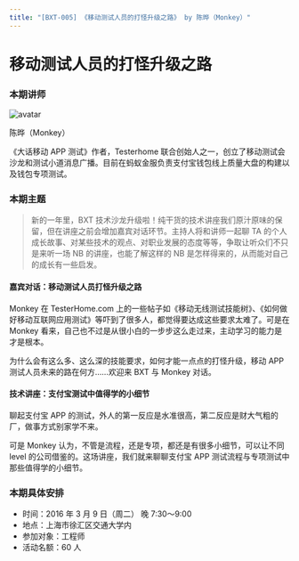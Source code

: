 ```yaml
---
title: "[BXT-005] 《移动测试人员的打怪升级之路》 by 陈晔（Monkey）"
---
```


# 移动测试人员的打怪升级之路

### 本期讲师

![avatar](https://cloud.githubusercontent.com/assets/5830104/13524214/e9861842-e234-11e5-9ade-796e486e43b1.jpg)

陈晔（Monkey）

《大话移动 APP 测试》作者，Testerhome 联合创始人之一，创立了移动测试会沙龙和测试小道消息广播。目前在蚂蚁金服负责支付宝钱包线上质量大盘的构建以及钱包专项测试。


### 本期主题

> 新的一年里，BXT 技术沙龙升级啦！纯干货的技术讲座我们原汁原味的保留，但在讲座之前会增加嘉宾对话环节。主持人将和讲师一起聊 TA 的个人成长故事、对某些技术的观点、对职业发展的态度等等，争取让听众们不只是来听一场 NB 的讲座，也能了解这样的 NB 是怎样得来的，从而能对自己的成长有一些启发。

#### 嘉宾对话：移动测试人员打怪升级之路

Monkey 在 TesterHome.com 上的一些帖子如《移动无线测试技能树》、《如何做好移动互联网应用测试》等吓到了很多人，都觉得要达成这些要求太难了。可是在 Monkey 看来，自己也不过是从很小白的一步步这么走过来，主动学习的能力是才是根本。

为什么会有这么多、这么深的技能要求，如何才能一点点的打怪升级，移动 APP 测试人员未来的路在何方……欢迎来 BXT 与 Monkey 对话。

#### 技术讲座：支付宝测试中值得学的小细节

聊起支付宝 APP 的测试，外人的第一反应是水准很高，第二反应是财大气粗的厂，做事方式别家学不来。

可是 Monkey 认为，不管是流程，还是专项，都还是有很多小细节，可以让不同 level 的公司借鉴的。这场讲座，我们就来聊聊支付宝 APP 测试流程与专项测试中那些值得学的小细节。


### 本期具体安排

* 时间：2016 年 3 月 9 日（周二） 晚 7:30～9:00
* 地点：上海市徐汇区交通大学内
* 参加对象：工程师
* 活动名额：60 人
